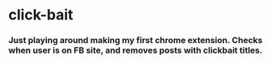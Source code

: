 # click-bait
### Just playing around making my first chrome extension. Checks when user is on FB site, and removes posts with clickbait titles.